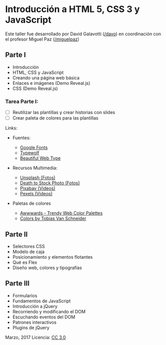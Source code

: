 # Introducción a HTML 5, CSS 3 y JavaScript

Este taller fue desarrollado por David Galavotti ([/davo](https://github.com/davo)) en coordinación con el profesor Miguel Paz ([/miguelpaz](https://github.com/miguelpaz))

## Parte I

*   Introducción
*   HTML, CSS y JavaScript
*   Creando una página web básica
*   Enlaces e imágenes (Demo Reveal.js)
*   CSS (Demo Reveal.js)

### Tarea Parte I:

- [ ]  Reutilizar las plantillas y crear historias con slides
- [ ]  Crear paleta de colores para las plantillas

Links:

- Fuentes:
  - [Google Fonts](https://fonts.google.com/)
  - [Typewolf](https://www.typewolf.com/google-fonts)
  - [Beautiful Web Type](http://chad.is/beautiful-web-type/)

- Recursos Multimedia:
  - [Unsplash (Fotos)](https://unsplash.com/)
  - [Death to Stock Photo (Fotos)](http://deathtothestockphoto.com/)
  - [Pixabay (Videos)](https://pixabay.com/en/editors_choice/?media_type=video)
  - [Pexels (Videos)](https://videos.pexels.com/)

- Paletas de colores
  - [Awwwards - Trendy Web Color Palettes](https://www.awwwards.com/trendy-web-color-palettes-and-material-design-color-schemes-tools.html)
  - [Colors by Tobias Van Schneider](http://www.vanschneider.com/colors/)

## Parte II

*   Selectores CSS
*   Modelo de caja
*   Posicionamiento y elementos flotantes
*   Qué es Flex
*   Diseño web, colores y tipografías


## Parte III

*   Formularios
*   Fundamentos de JavaScript
*   Introducción a jQuery
*   Recorriendo y modificando el DOM
*   Escuchando eventos del DOM
*   Patrones interactivos
*   Plugins de jQuery

Marzo, 2017
Licencia: [CC 3.0](https://creativecommons.org/licenses/by/3.0/)